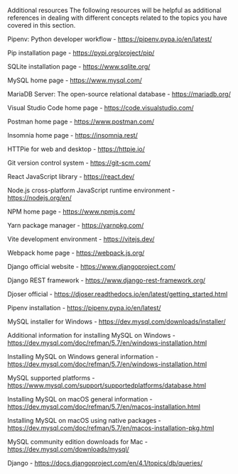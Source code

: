 Additional resources
The following resources will be helpful as additional references in dealing with different concepts related to the topics you have covered in this section.

Pipenv: Python developer workflow - https://pipenv.pypa.io/en/latest/

Pip installation page - https://pypi.org/project/pip/

SQLite installation page - https://www.sqlite.org/

MySQL home page - https://www.mysql.com/

MariaDB Server: The open-source relational database - https://mariadb.org/

Visual Studio Code home page - https://code.visualstudio.com/

Postman home page - https://www.postman.com/

Insomnia home page - https://insomnia.rest/

HTTPie for web and desktop - https://httpie.io/

Git version control system - https://git-scm.com/

React JavaScript library - https://react.dev/

Node.js cross-platform JavaScript runtime environment - https://nodejs.org/en/

NPM home page - https://www.npmjs.com/

Yarn package manager - https://yarnpkg.com/

Vite development environment - https://vitejs.dev/

Webpack home page - https://webpack.js.org/

Django official website - https://www.djangoproject.com/

Django REST framework - https://www.django-rest-framework.org/

Djoser official - https://djoser.readthedocs.io/en/latest/getting_started.html

Pipenv installation - https://pipenv.pypa.io/en/latest/

MySQL installer for Windows - https://dev.mysql.com/downloads/installer/

Additional information for installing MySQL on Windows - https://dev.mysql.com/doc/refman/5.7/en/windows-installation.html

Installing MySQL on Windows general information - https://dev.mysql.com/doc/refman/5.7/en/windows-installation.html

MySQL supported platforms - https://www.mysql.com/support/supportedplatforms/database.html

Installing MySQL on macOS general information - https://dev.mysql.com/doc/refman/5.7/en/macos-installation.html

Installing MySQL on macOS using native packages - https://dev.mysql.com/doc/refman/5.7/en/macos-installation-pkg.html

MySQL community edition downloads for Mac - https://dev.mysql.com/downloads/mysql/

Django  - https://docs.djangoproject.com/en/4.1/topics/db/queries/